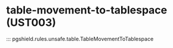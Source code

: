 # table-movement-to-tablespace (UST003)

::: pgshield.rules.unsafe.table.TableMovementToTablespace

